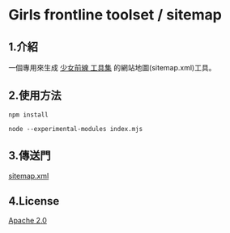 # Girls frontline toolset / sitemap

## 1.介紹
一個專用來生成 [少女前線 工具集](https://www.ntw-20.com) 的網站地圖(sitemap.xml)工具。

## 2.使用方法
```
npm install
```

```
node --experimental-modules index.mjs
```

## 3.傳送門
[sitemap.xml](https://www.ntw-20.com/sitemap.xml)

## 4.License
[Apache 2.0](https://github.com/girls-frontline-toolset/sitemap/blob/master/LICENSE)
